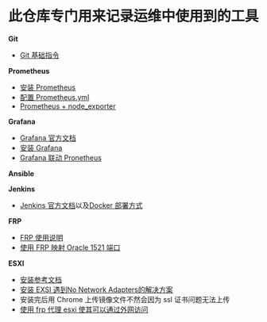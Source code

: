 # 此仓库专门用来记录运维中使用到的工具

__Git__
* [Git 基础指令](https://github.com/lcePolarBear/Ops_Automation_Note/blob/master/Git/Git%20基础指令.md)

__Prometheus__
* [安装 Prometheus](https://github.com/lcePolarBear/Ops_Automation_Note/blob/master/Prometheus/安装Prometheus.md)
* [配置 Prometheus.yml](https://github.com/lcePolarBear/Ops_Automation_Note/blob/master/Prometheus/如何配置%20Prometheus.yml%20文件.md)
* [Prometheus + node_exporter](https://github.com/lcePolarBear/Ops_Automation_Note/blob/master/Prometheus/搭配%20node_exporter%20使用.md)

__Grafana__
* [Grafana 官方文档](https://grafana.com/docs/)
* [安装 Grafana](https://github.com/lcePolarBear/Ops_Automation_Note/blob/master/Grafana/如何安装%20Grafana.md)
* [Grafana 联动 Pronetheus](https://github.com/lcePolarBear/Ops_Automation_Note/blob/master/Grafana/Grafana%20联动%20Prometheus.md)

__Ansible__

__Jenkins__
* [Jenkins 官方文档](https://jenkins.io/zh/doc/)以及[Docker 部署方式](https://jenkins.io/zh/doc/book/installing/)

__FRP__
* [FRP 使用说明](https://github.com/fatedier/frp/blob/master/README_zh.md)
* [使用 FRP 映射 Oracle 1521 端口](https://github.com/lcePolarBear/Ops_Automation_Note/blob/master/FRP/Oracle%201521端口映映射.md)

__ESXI__
* [安装参考文档](https://i4t.com/2773.html)
* [安装 EXSI 遇到No Network Adapters的解决方案](https://www.dyxmq.cn/windows/software/vsphere-esxi-no-network-adapters.html)
* 安装完后用 Chrome 上传镜像文件不然会因为 ssl 证书问题无法上传
* [使用 frp 代理 esxi 使其可以通过外网访问](https://blog.csdn.net/weixin_42318691/article/details/108396640)